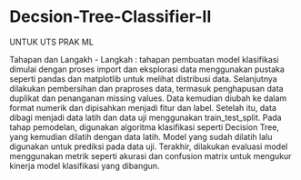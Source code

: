 # Decsion-Tree-Classifier-II
UNTUK UTS PRAK ML

Tahapan dan Langakh - Langkah :
tahapan pembuatan model klasifikasi dimulai dengan proses import dan eksplorasi data menggunakan pustaka seperti pandas dan matplotlib untuk melihat distribusi data. Selanjutnya dilakukan pembersihan dan praproses data, termasuk penghapusan data duplikat dan penanganan missing values. Data kemudian diubah ke dalam format numerik dan dipisahkan menjadi fitur dan label. Setelah itu, data dibagi menjadi data latih dan data uji menggunakan train_test_split. Pada tahap pemodelan, digunakan algoritma klasifikasi seperti Decision Tree, yang kemudian dilatih dengan data latih. Model yang sudah dilatih lalu digunakan untuk prediksi pada data uji. Terakhir, dilakukan evaluasi model menggunakan metrik seperti akurasi dan confusion matrix untuk mengukur kinerja model klasifikasi yang dibangun.











